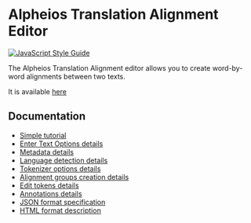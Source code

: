 # Alpheios Translation Alignment Editor

[![JavaScript Style Guide](https://img.shields.io/badge/code_style-standard-brightgreen.svg)](https://standardjs.com)

The Alpheios Translation Alignment editor allows you to create word-by-word alignments between two texts.

It is available [here](https://alignment.alpheios.net/)

## Documentation

- [Simple tutorial](docs/simple-tutorial.md)
- [Enter Text Options details](docs/enter-text-options.md)
- [Metadata details](docs/metadata.md)
- [Language detection details](docs/language-detection.md)
- [Tokenizer options details](docs/tokenizer-options.md)
- [Alignment groups creation details](docs/alignment-groups.md)
- [Edit tokens details](docs/edit-tokens.md)
- [Annotations details](docs/annotations.md)
- [JSON format specification](docs/json-format-specification.md)
- [HTML format description](docs/html-output.md)